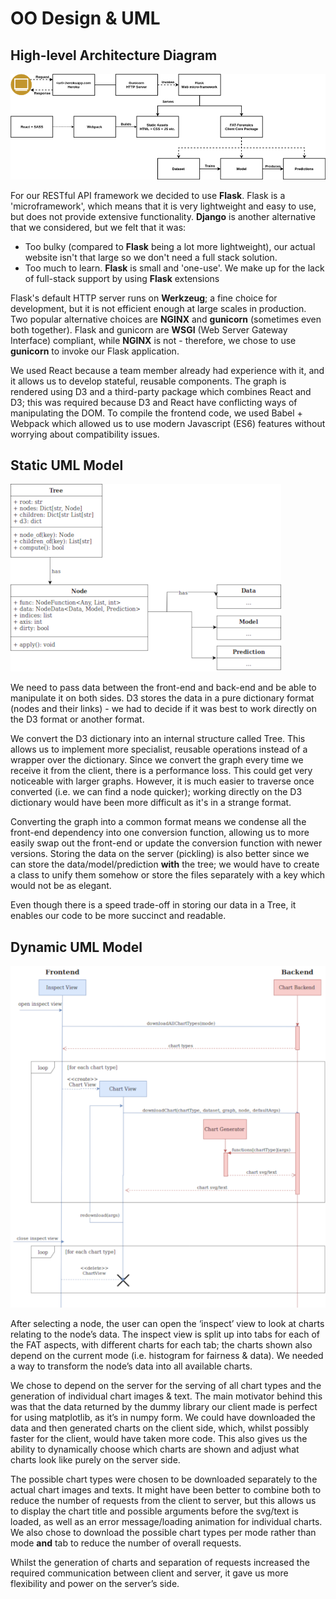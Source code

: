 # OO Design & UML

## High-level Architecture Diagram

![High-level Diagram](images/oo_hilevel.png)

For our RESTful API framework we decided to use **Flask**. Flask is a 'microframework', which means that it is very lightweight and easy to use, but does not provide extensive functionality. **Django** is another alternative that we considered, but we felt that it was:

* Too bulky (compared to **Flask** being a lot more lightweight), our actual website isn't that large so we don't need a full stack solution.
* Too much to learn. **Flask** is small and 'one-use'. We make up for the lack of full-stack support by using **Flask** extensions

Flask's default HTTP server runs on **Werkzeug**; a fine choice for development, but it is not efficient enough at large scales in production. Two popular alternative choices are **NGINX** and **gunicorn** (sometimes even both together). Flask and gunicorn are **WSGI** (Web Server Gateway Interface) compliant, while **NGINX** is not - therefore, we chose to use **gunicorn** to invoke our Flask application. 

We used React because a team member already had experience with it, and it allows us to develop stateful, reusable components. The graph is rendered using D3 and a third-party package which combines React and D3; this was required because D3 and React have conflicting ways of manipulating the DOM. To compile the frontend code, we used Babel + Webpack which allowed us to use modern Javascript (ES6) features without worrying about compatibility issues.

## Static UML Model

![Static UML Model](images/oo_static.png)

We need to pass data between the front-end and back-end and be able to manipulate it on both sides. D3 stores the data in a pure dictionary format (nodes and their links) - we had to decide if it was best to work directly on the D3 format or another format.

We convert the D3 dictionary into an internal structure called Tree. This allows us to implement more specialist, reusable operations instead of a wrapper over the dictionary. Since we convert the graph every time we receive it from the client, there is a performance loss. This could get very noticeable with larger graphs. However, it is much easier to traverse once converted (i.e. we can find a node quicker); working directly on the D3 dictionary would have been more difficult as it's in a strange format. 

Converting the graph into a common format means we condense all the front-end dependency into one conversion function, allowing us to more easily swap out the front-end or update the conversion function with newer versions. Storing the data on the server (pickling) is also better since we can store the data/model/prediction **with** the tree; we would have to create a class to unify them somehow or store the files separately with a key which would not be as elegant.

Even though there is a speed trade-off in storing our data in a Tree, it enables our code to be more succinct and readable.

## Dynamic UML Model

![Chart UML Model](images/oo_dynamic.png)

After selecting a node, the user can open the ‘inspect’ view to look at charts relating to the node’s data. The inspect view is split up into tabs for each of the FAT aspects, with different charts for each tab; the charts shown also depend on the current mode (i.e. histogram for fairness & data). We needed a way to transform the node’s data into all available charts.

We chose to depend on the server for the serving of all chart types and the generation of individual chart images & text. The main motivator behind this was that the data returned by the dummy library our client made is perfect for using matplotlib, as it’s in numpy form. We could have downloaded the data and then generated charts on the client side, which, whilst possibly faster for the client, would have taken more code. This also gives us the ability to dynamically choose which charts are shown and adjust what charts look like purely on the server side.

The possible chart types were chosen to be downloaded separately to the actual chart images and texts. It might have been better to combine both to reduce the number of requests from the client to server, but this allows us to display the chart title and possible arguments before the svg/text is loaded, as well as an error message/loading animation for individual charts. We also chose to download the possible chart types per mode rather than mode **and** tab to reduce the number of overall requests.

Whilst the generation of charts and separation of requests increased the required communication between client and server, it gave us more flexibility and power on the server’s side.